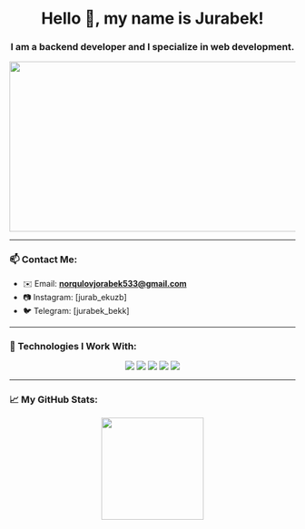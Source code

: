 <h1 align="center">Hello 👋, my name is Jurabek!</h1>
<h3 align="center">I am a backend developer and I specialize in web development.</h3>

<img src="https://media.giphy.com/media/qgQUggAC3Pfv687qPC/giphy.gif" width="800" height="300" />

---

### 📫 Contact Me:
- ✉️ Email: **norqulovjorabek533@gmail.com**
- 📷 Instagram: [jurab_ekuzb]
- 🐦 Telegram: [jurabek_bekk]

---

### 🚀 Technologies I Work With:
<div align="center">
  <img src="https://img.shields.io/badge/Python-3776AB?style=for-the-badge&logo=python&logoColor=white"/>
  <img src="https://img.shields.io/badge/Flask-000000?style=for-the-badge&logo=flask&logoColor=white"/>
  <img src="https://img.shields.io/badge/JavaScript-F7DF1E?style=for-the-badge&logo=javascript&logoColor=black"/>
  <img src="https://img.shields.io/badge/HTML5-E34F26?style=for-the-badge&logo=html5&logoColor=white"/>
  <img src="https://img.shields.io/badge/CSS3-1572B6?style=for-the-badge&logo=css3&logoColor=white"/>
</div>

---

### 📈 My GitHub Stats:
<div align="center">
  <img src="https://github-readme-stats.vercel.app/api?username=jurabek-2&show_icons=true&theme=dark" height="180"/>
  <img src="https://github-readme-streak-st
